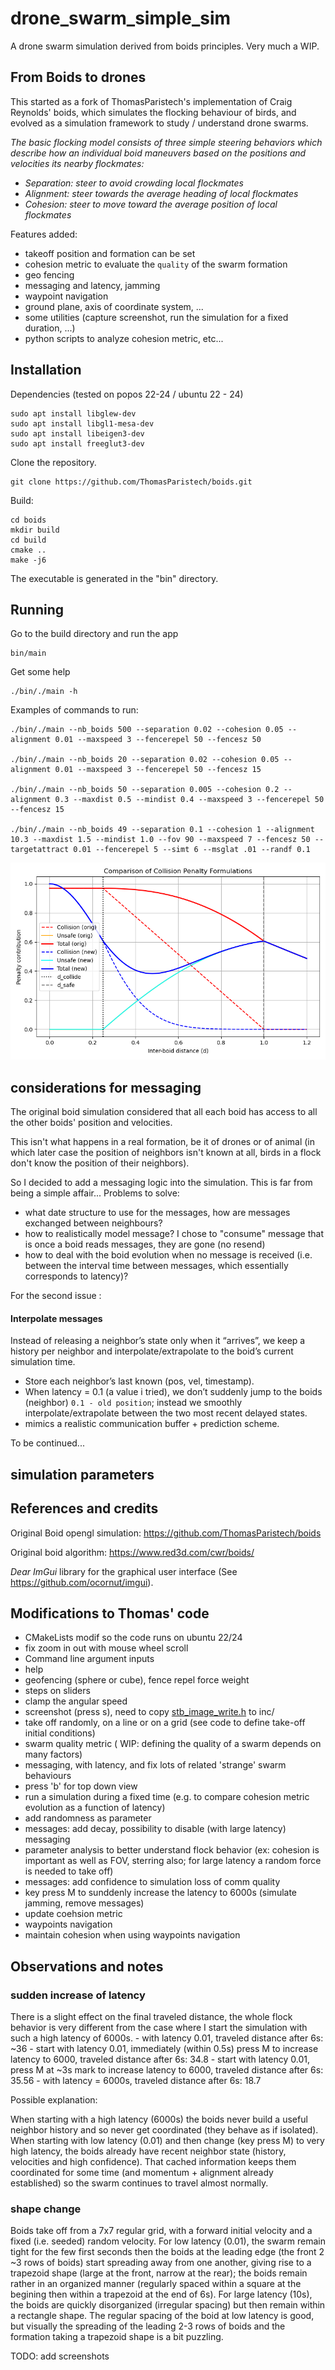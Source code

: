 # drone_swarm_simple_sim

A drone swarm simulation derived from boids principles.
Very much a WIP.

## From Boids to drones

This started as a fork of ThomasParistech's implementation of Craig Reynolds' boids, which simulates the flocking behaviour of birds, and evolved as a simulation framework to study / understand drone swarms.
 

*The basic flocking model consists of three simple steering behaviors which describe how an individual boid maneuvers based on the positions and velocities its nearby flockmates:*
- *Separation: steer to avoid crowding local flockmates*
- *Alignment: steer towards the average heading of local flockmates*
- *Cohesion: steer to move toward the average position of local flockmates*


Features added:

- takeoff position and formation can be set
- cohesion metric to evaluate the `quality` of the swarm formation
- geo fencing
- messaging and latency, jamming
- waypoint navigation
- ground plane, axis of coordinate system, ... 
- some utilities (capture screenshot, run the simulation for a fixed duration, ...)
- python scripts to analyze cohesion metric, etc...

## Installation

Dependencies (tested on popos 22-24 /  ubuntu 22 - 24)

    sudo apt install libglew-dev
    sudo apt install libgl1-mesa-dev
    sudo apt install libeigen3-dev
    sudo apt install freeglut3-dev

Clone the repository.
```
git clone https://github.com/ThomasParistech/boids.git
```
Build:
```
cd boids
mkdir build
cd build
cmake ..
make -j6
```

The executable is generated in the "bin" directory.

## Running

Go to the build directory and run the app
```
bin/main
```
Get some help

    ./bin/./main -h

Examples of commands to run:

    ./bin/./main --nb_boids 500 --separation 0.02 --cohesion 0.05 --alignment 0.01 --maxspeed 3 --fencerepel 50 --fencesz 50

    ./bin/./main --nb_boids 20 --separation 0.02 --cohesion 0.05 --alignment 0.01 --maxspeed 3 --fencerepel 50 --fencesz 15

    ./bin/./main --nb_boids 50 --separation 0.005 --cohesion 0.2 --alignment 0.3 --maxdist 0.5 --mindist 0.4 --maxspeed 3 --fencerepel 50 --fencesz 15

    ./bin/./main --nb_boids 49 --separation 0.1 --cohesion 1 --alignment 10.3 --maxdist 1.5 --mindist 1.0 --fov 90 --maxspeed 7 --fencesz 50 --targetattract 0.01 --fencerepel 5 --simt 6 --msglat .01 --randf 0.1

![](./images/collision_penalty.png) 


## considerations for messaging

The original boid simulation considered that all each boid has access to all the other boids' position and velocities.

This isn't what happens in a real formation, be it of drones or of animal (in which later case the position of neighbors isn't known at all, birds in a flock don't know the position of their neighbors).

So I decided to add a messaging logic into the simulation. This is far from being a simple affair...
Problems to solve:
- what date structure to use for the messages, how are messages exchanged between neighbours?
- how to realistically model message? I chose to "consume" message that is once a boid reads messages, they are gone (no resend)
- how to deal with the boid evolution when no message is received (i.e. between the interval time between messages, which essentially corresponds to latency)? 

For the second issue :

#### Interpolate messages

Instead of releasing a neighbor’s state only when it “arrives”, we keep a  history per neighbor and interpolate/extrapolate to the boid’s current simulation time.
- Store each neighbor’s last known (pos, vel, timestamp).
- When latency = 0.1 (a value i tried), we don’t suddenly jump to the boids (neighbor)  `0.1 - old position`; instead we smoothly interpolate/extrapolate between the two most recent delayed states.
- mimics a realistic communication buffer + prediction scheme.

To be continued...

## simulation parameters


## References and credits

Original Boid opengl simulation: https://github.com/ThomasParistech/boids

Original boid algorithm: https://www.red3d.com/cwr/boids/

*Dear ImGui* library for the graphical user interface (See https://github.com/ocornut/imgui).


## Modifications to Thomas' code 

- CMakeLists modif so the code runs on ubuntu 22/24
- fix zoom in out with mouse wheel scroll
- Command line argument inputs
- help
- geofencing (sphere or cube), fence repel force weight
- steps on sliders 
- clamp the angular speed
- screenshot (press s), need to copy [stb_image_write.h](https://github.com/nothings/stb) to inc/
- take off randomly, on a line or on a grid (see code to define take-off initial conditions)
- swarm quality metric ( WIP:  defining the quality of a swarm depends on many factors)
- messaging, with latency, and fix lots of related 'strange' swarm behaviours
- press 'b' for top down view
- run a simulation during a fixed time (e.g. to compare cohesion metric evolution as a function of latency)
- add randomness as parameter
- messages: add decay, possibility to disable (with large latency) messaging
- parameter analysis to better understand flock behavior (ex: cohesion is important as well as FOV, sterring also; for large latency a random force is needed to take off)
- messages: add confidence to simulation loss of comm quality
- key press M to sunddenly increase the latency to 6000s (simulate jamming, remove messages)
- update coehsion metric
- waypoints navigation
- maintain cohesion when using waypoints navigation

## Observations and notes

### sudden increase of latency

There is a slight effect on the final traveled distance, the whole flock behavior is very different from the case where I start the simulation with such a high latency of 6000s. - with latency 0.01, traveled distance after 6s: ~36 - start with latency 0.01, immediately (within 0.5s) press M to increase latency to 6000, traveled distance after 6s: 34.8 - start with latency 0.01, press M at ~3s mark to increase latency to 6000, traveled distance after 6s: 35.56 - with latency = 6000s, traveled distance after 6s: 18.7

Possible explanation:

When starting with a high latency (6000s) the boids never build a useful neighbor history and so never get coordinated (they behave as if isolated).
When starting with low latency (0.01) and then change (key press M) to very high latency, the boids already have recent neighbor state (history, velocities and high confidence). 
That cached information keeps them coordinated for some time (and momentum + alignment already established) 
so the swarm continues to travel almost normally. 

### shape change 

Boids take off from a 7x7 regular grid, with a forward initial velocity and a fixed (i.e. seeded) random velocity. 
For low latency (0.01), the swarm remain tight for the few first seconds then the boids at the leading edge (the front 2 ~3 rows of boids) start spreading away from one another, 
giving rise to a trapezoid shape (large at the front, narrow at the rear); the boids remain rather in an organized manner (regularly spaced within a square at the begining then within a trapezoid at the end of 6s). 
For large latency (10s), the boids are quickly disorganized (irregular spacing) but then remain within a rectangle shape. 
The regular spacing of the boid at low latency is good, but visually the spreading of the leading 2-3 rows of boids and the formation taking a trapezoid shape is a bit puzzling. 

TODO: add screenshots
